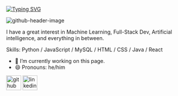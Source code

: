 [![Typing SVG](https://readme-typing-svg.demolab.com?font=Fira+Code&weight=600&pause=1000&color=2FDCB4&random=false&width=435&lines=hi%2C+Aathif+here!;I'm+a+Computer+Science+Student)](https://git.io/typing-svg)

![github-header-image](https://github.com/zaxnite/Aathif_Khan/assets/65447745/b0bf3255-90bd-4f28-828d-40b9eab237d2)





I have a great interest in Machine Learning, Full-Stack Dev, Artificial intelligence, and everything in between.


Skills: Python / JavaScript / MySQL / HTML / CSS / Java / React

- 🔭 I’m currently working on this page. 
- 😄 Pronouns: he/him 


[<img src='https://cdn.jsdelivr.net/npm/simple-icons@3.0.1/icons/github.svg' alt='github' height='40'>](https://github.com/zaxnite)  [<img src='https://cdn.jsdelivr.net/npm/simple-icons@3.0.1/icons/linkedin.svg' alt='linkedin' height='40'>](https://www.linkedin.com/in/https://www.linkedin.com/in/aathif-khan-042214201//)  

